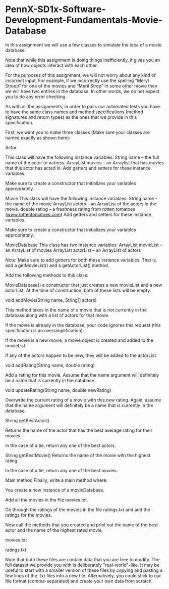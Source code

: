 # PennX-SD1x-Software-Development-Fundamentals-Movie-Database
In this assignment we will use a few classes to simulate the idea of a movie database. 

Note that while this assignment is doing things inefficiently, it gives you an idea of how objects interact with each other. 

For the purposes of this assignment, we will not worry about any kind of incorrect input. For example, if we incorrectly use the spelling “Meryl Streep” for one of the movies and “Meril Strep” in some other movie then we will have two entries in the database. In other words, we do not expect you to do any error checking.  

As with all the assignments, in order to pass our automated tests you have to have the same class names and method specifications (method signatures and return types) as the ones that we provide in this specification. 

First, we want you to make three classes (Make sure your classes are named exactly as shown here):

Actor

This class will have the following instance variables:
String name – the full name of the actor or actress.
ArrayList<Movie> movies – an Arraylist that has movies that this actor has acted in.
Add getters and setters for these instance variables.

Make sure to create a constructor that initializes your variables appropriately.

Movie
This class will have the following instance variables:
String name – the name of the movie
ArrayList<Actor> actors – an ArrayList of the actors in the movie. 
double rating – a freshness rating from rotten tomatoes (www.rottentomatoes.com)
Add getters and setters for these instance variables.

Make sure to create a constructor that initializes your variables appropriately.

 

MovieDatabase 
This class has two instance variables:
ArrayList<Movie> movieList – an ArrayList of movies
ArrayList<Actor> actorList – an ArrayList of actors

Note: Make sure to add getters for both these instance variables. That is, add a getMovieList() and a getActorList() method.

Add the following methods to this class:

MovieDatabase()
a constructor that just creates a new movieList and a new actorList. At the time of construction, both of these lists will be empty.

void addMovie(String name, String[] actors)

This method takes in the name of a movie that is not currently in the database along with a list of actors for that movie. 

If the movie is already in the database, your code ignores this request (this specification is an oversimplification). 

If the movie is a new movie, a movie object is created and added to the movieList. 

If any of the actors happen to be new, they will be added to the actorList.

void addRating(String name, double rating)

Add a rating for this movie. Assume that the name argument will definitely be a name that is currently in the database.

void updateRating(String name, double newRating)

Overwrite the current rating of a movie with this new rating. Again, assume that the name argument will definitely be a name that is currently in the database.

String getBestActor()

Returns the name of the actor that has the best average rating for their movies.

 

In the case of a tie, return any one of the best actors.

String getBestMovie()
Returns the name of the movie with the highest rating.

In the case of a tie, return any one of the best movies.

Main method
Finally, write a main method where:

You create a new instance of a movieDatabase.

Add all the movies in the file movies.txt.

Go through the ratings of the movies in the file ratings.txt and add the ratings for the movies.

Now call the methods that you created and print out the name of the best actor and the name of the highest rated movie.

movies.txt

ratings.txt

Note that both these files are contain data that you are free to modify. The full dataset we provide you with is deliberately "real-world"-like. It may be useful to start with a smaller version of these files by copying and pasting a few lines of the .txt files into a new file. Alternatively, you could stick to our file format (comma-separated) and create your own data from scratch.
